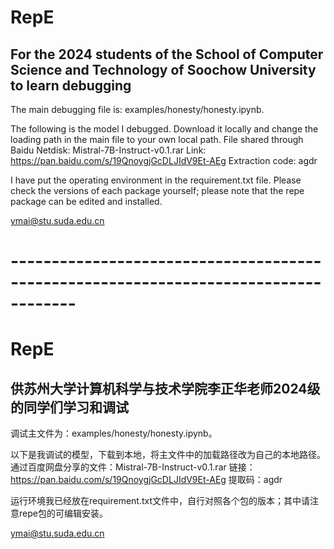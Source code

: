 # RepE

## For the 2024 students of the School of Computer Science and Technology of Soochow University to learn debugging

The main debugging file is: examples/honesty/honesty.ipynb.

The following is the model I debugged. Download it locally and change the loading path in the main file to your own local path. 
        File shared through Baidu Netdisk: Mistral-7B-Instruct-v0.1.rar
        Link: https://pan.baidu.com/s/19QnoygjGcDLJIdV9Et-AEg
        Extraction code: agdr

I have put the operating environment in the requirement.txt file. Please check the versions of each package yourself; please note that the repe package can be edited and installed.

ymai@stu.suda.edu.cn

# ------------------------------------------------------------------------------------

# RepE
## 供苏州大学计算机科学与技术学院李正华老师2024级的同学们学习和调试


调试主文件为：examples/honesty/honesty.ipynb。

以下是我调试的模型，下载到本地，将主文件中的加载路径改为自己的本地路径。
    通过百度网盘分享的文件：Mistral-7B-Instruct-v0.1.rar
    链接：https://pan.baidu.com/s/19QnoygjGcDLJIdV9Et-AEg 
    提取码：agdr 

运行环境我已经放在requirement.txt文件中，自行对照各个包的版本；其中请注意repe包的可编辑安装。

ymai@stu.suda.edu.cn
